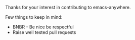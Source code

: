 Thanks for your interest in contributing to emacs-anywhere.

Few things to keep in mind:

* BNBR - Be nice be respectful
* Raise well tested pull requests